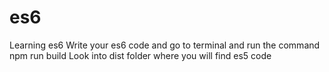 # es6
Learning es6
Write your es6 code and go to terminal and run the command npm run build 
Look into dist folder where you will find es5 code
